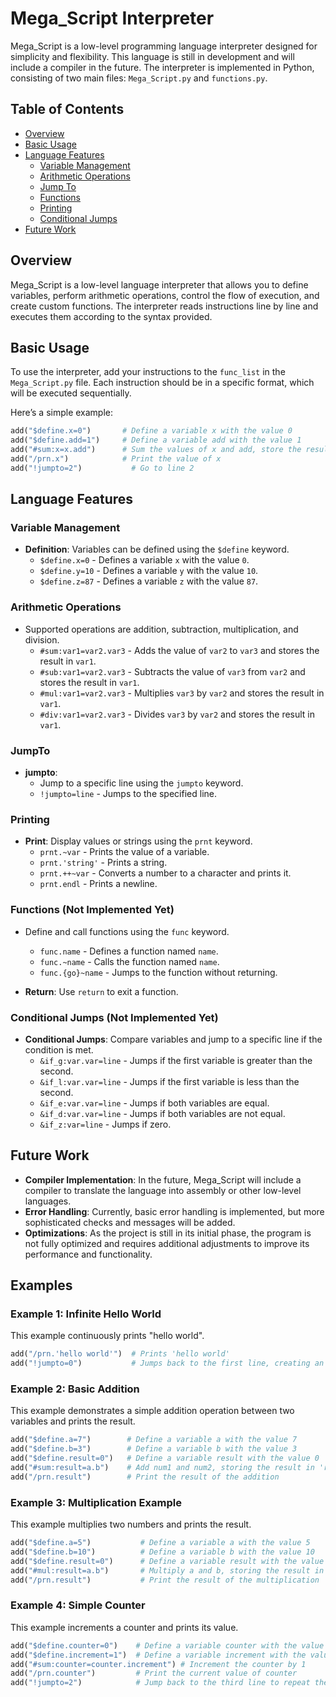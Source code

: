 # Mega_Script Interpreter

Mega_Script is a low-level programming language interpreter designed for simplicity and flexibility. This language is still in development and will include a compiler in the future. The interpreter is implemented in Python, consisting of two main files: `Mega_Script.py` and `functions.py`.

## Table of Contents
- [Overview](#overview)
- [Basic Usage](#basic-usage)
- [Language Features](#language-features)
  - [Variable Management](#variable-management)
  - [Arithmetic Operations](#arithmetic-operations)
  - [Jump To](#JumpTo)
  - [Functions](#functions)
  - [Printing](#printing)
  - [Conditional Jumps](#conditional-jumps)
- [Future Work](#future-work)

## Overview
Mega_Script is a low-level language interpreter that allows you to define variables, perform arithmetic operations, control the flow of execution, and create custom functions. The interpreter reads instructions line by line and executes them according to the syntax provided.

## Basic Usage
To use the interpreter, add your instructions to the `func_list` in the `Mega_Script.py` file. Each instruction should be in a specific format, which will be executed sequentially. 

Here’s a simple example:

```python
add("$define.x=0")       # Define a variable x with the value 0
add("$define.add=1")     # Define a variable add with the value 1
add("#sum:x=x.add")      # Sum the values of x and add, store the result in x
add("/prn.x")            # Print the value of x
add("!jumpto=2")           # Go to line 2
```

## Language Features

### Variable Management
- **Definition**: Variables can be defined using the `$define` keyword.
  - `$define.x=0` - Defines a variable `x` with the value `0`.
  - `$define.y=10` - Defines a variable `y` with the value `10`.
  - `$define.z=87` - Defines a variable `z` with the value `87`.

### Arithmetic Operations
- Supported operations are addition, subtraction, multiplication, and division.
  - `#sum:var1=var2.var3` - Adds the value of `var2` to `var3` and stores the result in `var1`.
  - `#sub:var1=var2.var3` - Subtracts the value of `var3` from `var2` and stores the result in `var1`.
  - `#mul:var1=var2.var3` - Multiplies `var3` by `var2` and stores the result in `var1`.
  - `#div:var1=var2.var3` - Divides `var3` by `var2` and stores the result in `var1`.

### JumpTo
- **jumpto**:
  - Jump to a specific line using the `jumpto` keyword.
  - `!jumpto=line` - Jumps to the specified line.

### Printing
- **Print**: Display values or strings using the `prnt` keyword.
  - `prnt.~var` - Prints the value of a variable.
  - `prnt.'string'` - Prints a string.
  - `prnt.++~var` - Converts a number to a character and prints it.
  - `prnt.endl` - Prints a newline.

### Functions (Not Implemented Yet)
- Define and call functions using the `func` keyword.
  - `func.name` - Defines a function named `name`.
  - `func.~name` - Calls the function named `name`.
  - `func.{go}~name` - Jumps to the function without returning.

- **Return**: Use `return` to exit a function.

### Conditional Jumps (Not Implemented Yet)
- **Conditional Jumps**: Compare variables and jump to a specific line if the condition is met.
  - `&if_g:var.var=line` - Jumps if the first variable is greater than the second.
  - `&if_l:var.var=line` - Jumps if the first variable is less than the second.
  - `&if_e:var.var=line` - Jumps if both variables are equal.
  - `&if_d:var.var=line` - Jumps if both variables are not equal.
  - `&if_z:var=line` - Jumps if zero.

## Future Work
- **Compiler Implementation**: In the future, Mega_Script will include a compiler to translate the language into assembly or other low-level languages.
- **Error Handling**: Currently, basic error handling is implemented, but more sophisticated checks and messages will be added.
- **Optimizations**: As the project is still in its initial phase, the program is not fully optimized and requires additional adjustments to improve its performance and functionality.

## Examples

### Example 1: **Infinite Hello World**
This example continuously prints "hello world".

```python
add("/prn.'hello world'")  # Prints 'hello world'
add("!jumpto=0")           # Jumps back to the first line, creating an infinite loop
```

### Example 2: **Basic Addition**
This example demonstrates a simple addition operation between two variables and prints the result.

```python
add("$define.a=7")        # Define a variable a with the value 7
add("$define.b=3")        # Define a variable b with the value 3
add("$define.result=0")   # Define a variable result with the value 0
add("#sum:result=a.b")    # Add num1 and num2, storing the result in 'result'
add("/prn.result")        # Print the result of the addition
```

### Example 3: **Multiplication Example**
This example multiplies two numbers and prints the result.

```python
add("$define.a=5")           # Define a variable a with the value 5
add("$define.b=10")          # Define a variable b with the value 10
add("$define.result=0")      # Define a variable result with the value 0
add("#mul:result=a.b")       # Multiply a and b, storing the result in 'result'
add("/prn.result")           # Print the result of the multiplication
```


### Example 4: **Simple Counter**
This example increments a counter and prints its value.

```python
add("$define.counter=0")    # Define a variable counter with the value 0
add("$define.increment=1")  # Define a variable increment with the value 1
add("#sum:counter=counter.increment") # Increment the counter by 1
add("/prn.counter")         # Print the current value of counter
add("!jumpto=2")            # Jump back to the third line to repeat the process
```



